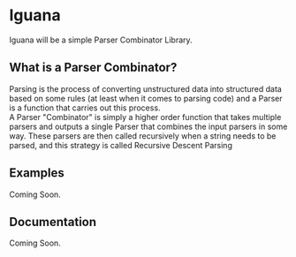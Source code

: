 # Iguana
Iguana will be a simple Parser Combinator Library.

## What is a Parser Combinator?
Parsing is the process of converting unstructured data into structured data based on some rules (at least when it comes to parsing code)
and a Parser is a function that carries out this process.  
A Parser "Combinator" is simply a higher order function that takes multiple parsers and outputs a single Parser that combines the input
parsers in some way. These parsers are then called recursively when a string needs to be parsed, and this strategy is called Recursive Descent Parsing

## Examples
Coming Soon.

## Documentation
Coming Soon.
